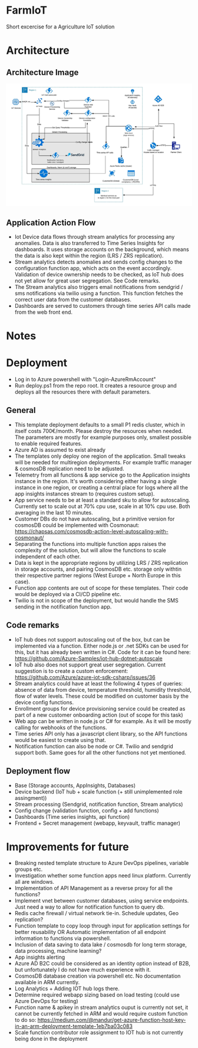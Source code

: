 # FarmIoT
Short excercise for a Agriculture IoT solution

# Architecture

## Architecture Image 

![Architecture Image](architecture.jpeg "Architecture Image")

## Application Action Flow

- Iot Device data flows through stream analytics for processing any anomalies. Data is also transferred to Time Series Insights for dashboards. It uses storage accounts on the background, which means the data is also kept within the region (LRS / ZRS replication).
- Stream analytics detects anomalies and sends config changes to the configuration function app, which acts on the event accordingly. Validation of device ownership needs to be checked, as IoT hub does not yet allow for great user segregation. See Code remarks. 
- The Stream analytics also triggers email notifications from sendgrid / sms notifications via twilio using a function. This function fetches the correct user data from the customer databases.
- Dashboards are served to customers through time series API calls made from the web front end.

# Notes

# Deployment
- Log in to Azure powershell with "Login-AzureRmAccount"
- Run deploy.ps1 from the repo root. It creates a resource group and deploys all the resources there with default parameters.

## General

- This template deployment defaults to a small P1 redis cluster, which in itself costs 700€/month. Please destroy the resources when needed. The parameters are mostly for example purposes only, smallest possible to enable required features.
- Azure AD is assumed to exist already
- The templates only deploy one region of the application. Small tweaks will be needed for multiregion deployments. For example traffic manager & cosmosDB replication need to be adjusted.
- Telemetry from all functions & app service go to the Application insights instance in the region. It's worth considering either having a single instance in one region, or creating a central place for logs where all the app insights instances stream to (requires custom setup).
- App service needs to be at least a standard sku to allow for autoscaling. Currently set to scale out at 70% cpu use, scale in at 10% cpu use. Both averaging in the last 10 minutes. 
- Customer DBs do not have autoscaling, but a primitive version for cosmosDB could be implemented with Cosmonaut: https://chapsas.com/cosmosdb-action-level-autoscaling-with-cosmonaut/
- Separating the functions into multiple function apps raises the complexity of the solution, but will allow the functions to scale independent of each other.
- Data is kept in the appropriate regions by utilizing LRS / ZRS replication in storage accounts, and pairing CosmosDB etc. storage only withtin their respective partner regions (West Europe + North Europe in this case).
- Function app contents are out of scope for these templates. Their code would be deployed via a CI/CD pipeline etc. 
- Twilio is not in scope of the deployment, but would handle the SMS sending in the notification function app.


## Code remarks
- IoT hub does not support autoscaling out of the box, but can be implemented via a function. Either node.js or .net SDKs can be used for this, but it has already been written in C#. Code for it can be found here: https://github.com/Azure-Samples/iot-hub-dotnet-autoscale
- IoT hub also does not support great user segregation. Current suggestion is to create a custom enforcement: https://github.com/Azure/azure-iot-sdk-csharp/issues/36
- Stream analytics could have at least the following 4 types of queries: absence of data from device, temperature threshold, humidity threshold, flow of water levels. These could be modified on customer basis by the device config functions.
- Enrollment groups for device provisioning service could be created as part of a new customer onboarding action (out of scope for this task)
- Web app can be written in node.js or C# for example. As it will be mostly calling for webhooks of the functions.
- Time series API only has a javascript client library, so the API functions would be easiest to create using that.
- Notification function can also be node or C#. Twilio and sendgrid support both. Same goes for all the other functions not yet mentioned.
 
## Deployment flow
- Base (Storage accounts, AppInsights, Databases)
- Device backend (IoT hub + scale function (+ still unimplemented role assingment))
- Stream processing (Sendgrid, notification function, Stream analytics)
- Config change (validation function, config + add functions)
- Dashboards (Time series insights, api function)
- Frontend + Secret management (webapp, keyvault, traffic manager)

# Improvements for future
- Breaking nested template structure to Azure DevOps pipelines, variable groups etc.
- Investigation whether some function apps need linux platform. Currently all are windows.
- Implementation of API Management as a reverse proxy for all the functions?
- Implement vnet between customer databases, using service endpoints. Just need a way to allow for notification function to query db.
- Redis cache firewall / virtual network tie-in. Schedule updates, Geo replication?
- Function template to copy loop through input for application settings for better reusability OR Automatic implementation of all endpoint information to functions via powershell.
- Inclusion of data saving to data lake / cosmosdb for long term storage, data processing, machine learning?
- App insights alerting
- Azure AD B2C could be considered as an identity option instead of B2B, but unfortunately I do not have much experience with it.
- CosmosDB database creation via powershell etc. No documentation available in ARM currently.
- Log Analytics + Adding IOT hub logs there.
- Determine required webapp sizing based on load testing (could use Azure DevOps for testing)
- Function name & apikey in stream analytics ouput is currently not set, it cannot be currently fetched in ARM and would require custom function to do so: https://medium.com/@mandur/get-azure-function-host-key-in-an-arm-deployment-template-1eb7ba03c083 
- Scale function contributor role assignment to IOT hub is not currently being done in the deployment